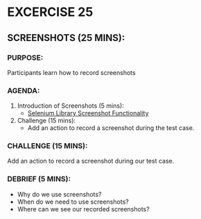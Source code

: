 # EXCERCISE 25
## SCREENSHOTS (25 MINS):
### PURPOSE:
Participants learn how to record screenshots

### AGENDA:
1. Introduction of Screenshots (5 mins):
   - [Selenium Library Screenshot Functionality](http://robotframework.org/Selenium2Library/Selenium2Library.html#Capture%20Page%20Screenshot)
2. Challenge (15 mins):
   - Add an action to record a screenshot during the test case.

### CHALLENGE (15 MINS):
Add an action to record a screenshot during our test case.

### DEBRIEF (5 MINS):
- Why do we use screenshots?
- When do we need to use screenshots?
- Where can we see our recorded screenshots?
